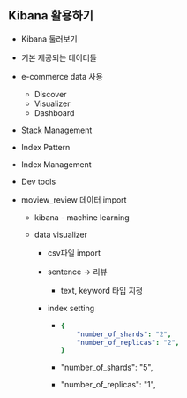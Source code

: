 

## Kibana 활용하기

- Kibana 둘러보기
- 기본 제공되는 데이터들
- e-commerce data 사용
  - Discover
  - Visualizer
  - Dashboard
- Stack Management
- Index Pattern
- Index Management
- Dev tools



- moview_review 데이터 import

  - kibana - machine learning

  - data visualizer

    - csv파일 import

    - sentence -> 리뷰

      - text, keyword 타입 지정

    - index setting

      - ``` yaml
        {
        	"number_of_shards": "2", 
        	"number_of_replicas": "2",
        }
        ```

      - "number_of_shards": "5", 

      - "number_of_replicas": "1",